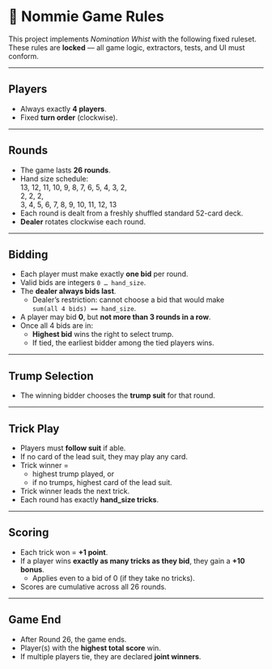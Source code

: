 # 🎲 Nommie Game Rules

This project implements *Nomination Whist* with the following fixed ruleset.  
These rules are **locked** — all game logic, extractors, tests, and UI must conform.

---

## Players
- Always exactly **4 players**.  
- Fixed **turn order** (clockwise).  

---

## Rounds
- The game lasts **26 rounds**.  
- Hand size schedule:  
  13, 12, 11, 10, 9, 8, 7, 6, 5, 4, 3, 2,  
  2, 2, 2,  
  3, 4, 5, 6, 7, 8, 9, 10, 11, 12, 13
- Each round is dealt from a freshly shuffled standard 52-card deck.  
- **Dealer** rotates clockwise each round.  

---

## Bidding
- Each player must make exactly **one bid** per round.  
- Valid bids are integers `0 … hand_size`.  
- The **dealer always bids last**.  
  - Dealer’s restriction: cannot choose a bid that would make  
    `sum(all 4 bids) == hand_size`.  
- A player may bid **0**, but **not more than 3 rounds in a row**.  
- Once all 4 bids are in:  
  - **Highest bid** wins the right to select trump.  
  - If tied, the earliest bidder among the tied players wins.  

---

## Trump Selection
- The winning bidder chooses the **trump suit** for that round.  

---

## Trick Play
- Players must **follow suit** if able.  
- If no card of the lead suit, they may play any card.  
- Trick winner =  
  - highest trump played, or  
  - if no trumps, highest card of the lead suit.  
- Trick winner leads the next trick.  
- Each round has exactly **hand_size tricks**.  

---

## Scoring
- Each trick won = **+1 point**.  
- If a player wins **exactly as many tricks as they bid**, they gain a **+10 bonus**.  
  - Applies even to a bid of 0 (if they take no tricks).  
- Scores are cumulative across all 26 rounds.  

---

## Game End
- After Round 26, the game ends.  
- Player(s) with the **highest total score** win.  
- If multiple players tie, they are declared **joint winners**.  
